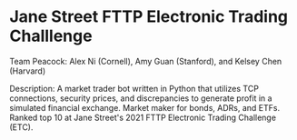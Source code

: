 # Jane Street FTTP Electronic Trading Challlenge
Team Peacock: Alex Ni (Cornell), Amy Guan (Stanford), and Kelsey Chen (Harvard)

Description: A market trader bot written in Python that utilizes TCP connections, security prices, and discrepancies to generate profit in a simulated financial exchange. Market maker for bonds, ADRs, and ETFs. Ranked top 10 at Jane Street's 2021 FTTP Electronic Trading Challenge (ETC).
